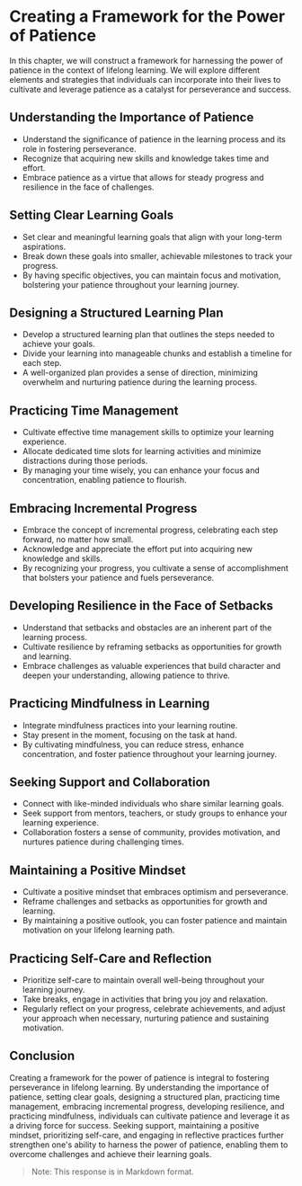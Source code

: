 Creating a Framework for the Power of Patience
=======================================================

In this chapter, we will construct a framework for harnessing the power of patience in the context of lifelong learning. We will explore different elements and strategies that individuals can incorporate into their lives to cultivate and leverage patience as a catalyst for perseverance and success.

**Understanding the Importance of Patience**
--------------------------------------------

* Understand the significance of patience in the learning process and its role in fostering perseverance.
* Recognize that acquiring new skills and knowledge takes time and effort.
* Embrace patience as a virtue that allows for steady progress and resilience in the face of challenges.

**Setting Clear Learning Goals**
--------------------------------

* Set clear and meaningful learning goals that align with your long-term aspirations.
* Break down these goals into smaller, achievable milestones to track your progress.
* By having specific objectives, you can maintain focus and motivation, bolstering your patience throughout your learning journey.

**Designing a Structured Learning Plan**
----------------------------------------

* Develop a structured learning plan that outlines the steps needed to achieve your goals.
* Divide your learning into manageable chunks and establish a timeline for each step.
* A well-organized plan provides a sense of direction, minimizing overwhelm and nurturing patience during the learning process.

**Practicing Time Management**
------------------------------

* Cultivate effective time management skills to optimize your learning experience.
* Allocate dedicated time slots for learning activities and minimize distractions during those periods.
* By managing your time wisely, you can enhance your focus and concentration, enabling patience to flourish.

**Embracing Incremental Progress**
----------------------------------

* Embrace the concept of incremental progress, celebrating each step forward, no matter how small.
* Acknowledge and appreciate the effort put into acquiring new knowledge and skills.
* By recognizing your progress, you cultivate a sense of accomplishment that bolsters your patience and fuels perseverance.

**Developing Resilience in the Face of Setbacks**
-------------------------------------------------

* Understand that setbacks and obstacles are an inherent part of the learning process.
* Cultivate resilience by reframing setbacks as opportunities for growth and learning.
* Embrace challenges as valuable experiences that build character and deepen your understanding, allowing patience to thrive.

**Practicing Mindfulness in Learning**
--------------------------------------

* Integrate mindfulness practices into your learning routine.
* Stay present in the moment, focusing on the task at hand.
* By cultivating mindfulness, you can reduce stress, enhance concentration, and foster patience throughout your learning journey.

**Seeking Support and Collaboration**
-------------------------------------

* Connect with like-minded individuals who share similar learning goals.
* Seek support from mentors, teachers, or study groups to enhance your learning experience.
* Collaboration fosters a sense of community, provides motivation, and nurtures patience during challenging times.

**Maintaining a Positive Mindset**
----------------------------------

* Cultivate a positive mindset that embraces optimism and perseverance.
* Reframe challenges and setbacks as opportunities for growth and learning.
* By maintaining a positive outlook, you can foster patience and maintain motivation on your lifelong learning path.

**Practicing Self-Care and Reflection**
---------------------------------------

* Prioritize self-care to maintain overall well-being throughout your learning journey.
* Take breaks, engage in activities that bring you joy and relaxation.
* Regularly reflect on your progress, celebrate achievements, and adjust your approach when necessary, nurturing patience and sustaining motivation.

**Conclusion**
--------------

Creating a framework for the power of patience is integral to fostering perseverance in lifelong learning. By understanding the importance of patience, setting clear goals, designing a structured plan, practicing time management, embracing incremental progress, developing resilience, and practicing mindfulness, individuals can cultivate patience and leverage it as a driving force for success. Seeking support, maintaining a positive mindset, prioritizing self-care, and engaging in reflective practices further strengthen one's ability to harness the power of patience, enabling them to overcome challenges and achieve their learning goals.
> Note: This response is in Markdown format.
